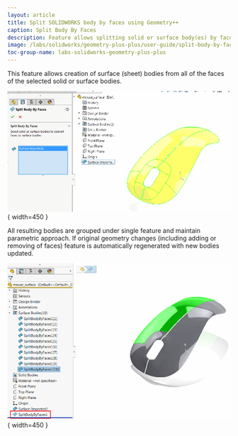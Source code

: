 ```yaml
---
layout: article
title: Split SOLIDWORKS body by faces using Geometry++
caption: Split Body By Faces
description: Feature allows splitting solid or surface body(es) by faces creating individual sheet bodies
image: /labs/solidworks/geometry-plus-plus/user-guide/split-body-by-faces/icon.png
toc-group-name: labs-solidworks-geometry-plus-plus
---
```

This feature allows creation of surface (sheet) bodies from all of the faces of the selected solid or surface bodies.

![Caption](split-body-by-faces-property-page.png){ width=450 }

All resulting bodies are grouped under single feature and maintain parametric approach. If original geometry changes (including adding or removing of faces) feature is automatically regenerated with new bodies updated.

![Caption](split-surface-by-faces-result.png){ width=450 }